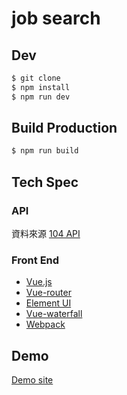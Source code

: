 # job search

## Dev

``` bash
$ git clone
$ npm install
$ npm run dev
```

## Build Production

``` bash
$ npm run build
```

## Tech Spec

### API 
資料來源 [104 API](http://www.104.com.tw/i/api_doc/jobsearch/) 

### Front End
* [Vue.js](https://cn.vuejs.org/v2/guide/)
* [Vue-router](https://router.vuejs.org/zh-cn/)
* [Element UI](http://element.eleme.io/#/zh-CN)
* [Vue-waterfall](https://github.com/MopTym/vue-waterfall)
* [Webpack](https://webpack.github.io/)

## Demo
[Demo site](https://force416.github.io/job-search/#/)
